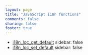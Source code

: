 ```yaml
---
layout: page
title: "JavaScript i18n functions"
comments: false
sharing: false
footer: true
---
```

<!-- Generated by Rakefile:build -->

 - [i18n_loc_get_default](/functions/i18n_loc_get_default)
sidebar: false
 - [i18n_loc_set_default](/functions/i18n_loc_set_default)
sidebar: false

